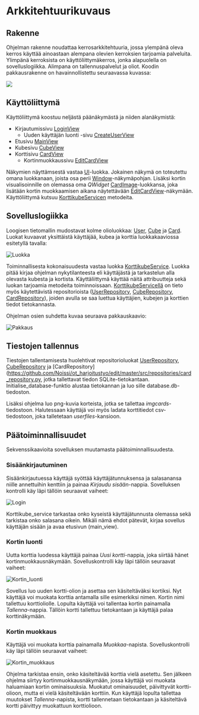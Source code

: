 # Arkkitehtuurikuvaus

## Rakenne

Ohjelman rakenne noudattaa kerrosarkkitehtuuria, jossa ylempänä oleva kerros käyttää ainoastaan alempana olevien kerroksien tarjoamia palveluita. Ylimpänä kerroksista on käyttöliittymäkerros, jonka alapuolella on sovelluslogiikka. Alimpana on tallennuspalvelut ja oliot. Koodin pakkausrakenne on havainnollistettu seuraavassa kuvassa:

![](./kuvat/pakkausrakenne.png)

## Käyttöliittymä
Käyttöliittymä koostuu neljästä päänäkymästä ja niiden alanäkymistä:
* Kirjautumissivu [LoginView](https://github.com/Noissi/ot_harjoitustyo/edit/master/src/ui/login_view.py)
  * Uuden käyttäjän luonti -sivu [CreateUserView](https://github.com/Noissi/ot_harjoitustyo/edit/master/src/ui/create_user_view.py)
* Etusivu [MainView](https://github.com/Noissi/ot_harjoitustyo/edit/master/src/ui/main_view.py)
* Kubesivu [CubeView](https://github.com/Noissi/ot_harjoitustyo/edit/master/src/ui/cube_view.py)
* Korttisivu [CardView](https://github.com/Noissi/ot_harjoitustyo/edit/master/src/ui/card_view.py)
  * Kortinmuokkaussivu [EditCardView](https://github.com/Noissi/ot_harjoitustyo/edit/master/src/ui/edit_card_view.py)

Näkymien näyttämsestä vastaa [UI](https://github.com/Noissi/ot_harjoitustyo/edit/master/src/ui/ui.py)-luokka. Jokainen näkymä on toteutettu omana luokkanaan, joista osa perii [Window](https://github.com/Noissi/ot_harjoitustyo/edit/master/src/ui/window.py)-näkymäpohjan. Lisäksi kortin visualisoinnille on olemassa oma _QWidget_ [CardImage](https://github.com/Noissi/ot_harjoitustyo/edit/master/src/ui/card_image.py)-luokkansa, joka lisätään kortin muokkaamisen aikana näytettävään [EditCardView](https://github.com/Noissi/ot_harjoitustyo/edit/master/src/ui/edit_card_view.py)-näkymään. Käyttöliittymä kutsuu [KorttikubeServicen](https://github.com/Noissi/ot_harjoitustyo/edit/master/src/services/korttikube_service.py) metodeita.

## Sovelluslogiikka

Loogisen tietomallin mudostavat kolme olioluokkaa: [User](https://github.com/Noissi/ot_harjoitustyo/edit/master/src/entities/user.py), [Cube](https://github.com/Noissi/ot_harjoitustyo/edit/master/src/entities/cube.py) ja [Card](https://github.com/Noissi/ot_harjoitustyo/edit/master/src/entities/card.py). Luokat kuvaavat yksittäistä käyttäjää, kubea ja korttia luokkakaaviossa esitetyllä tavalla:

![Luokka](./kuvat/luokkakaavio.svg)

Toiminnallisesta kokonaisuudesta vastaa luokka [KorttikubeService](https://github.com/Noissi/ot_harjoitustyo/edit/master/src/services/korttikube_service.py). Luokka pitää kirjaa ohjelman nykytilanteesta eli käyttäjästä ja tarkastelun alla olevasta kubesta ja kortista. Käyttäliittymä käyttää näitä attribuutteja sekä luokan tarjoamia metodeita toiminnoissaan. [KorttikubeServicellä](https://github.com/Noissi/ot_harjoitustyo/edit/master/src/services/korttikube_service.py) on tieto myös käytettävistä repositorioista ([UserRepository](https://github.com/Noissi/ot_harjoitustyo/edit/master/src/repositories/user_repository.py), [CubeRepository](https://github.com/Noissi/ot_harjoitustyo/edit/master/src/repositories/cube_repository.py), [CardRepository](https://github.com/Noissi/ot_harjoitustyo/edit/master/src/repositories/card_repository.py)), joiden avulla se saa luettua käyttäjien, kubejen ja korttien tiedot tietokannasta.

Ohjelman osien suhdetta kuvaa seuraava pakkauskaavio:

![Pakkaus](./kuvat/pakkauskaavio.png)

## Tiestojen tallennus

Tiestojen tallentamisesta huolehtivat repositorioluokat [UserRepository](https://github.com/Noissi/ot_harjoitustyo/edit/master/src/repositories/user_repository.py), [CubeRepository](https://github.com/Noissi/ot_harjoitustyo/edit/master/src/repositories/cube_repository.py) ja [CardRepository](https://github.com/Noissi/ot_harjoitustyo/edit/master/src/repositories/card_repository.py, jotka tallettavat tiedon SQLite-tietokantaan. Initialise_database-funktio alustaa tietokannan ja luo sille database.db-tiedoston.

Lisäksi ohjelma luo png-kuvia korteista, jotka se tallettaa _imgcards_-tiedostoon. Halutessaan käyttäjä voi myös ladata korttitiedot csv-tiedostoon, joka talletetaan _userfiles_-kansioon.

## Päätoiminnallisuudet

Sekvenssikaavioita sovelluksen muutamasta päätoiminnallisuudesta.

### Sisäänkirjautuminen

Sisäänkirjautuessa käyttäjä syöttää käyttäjätunnuksensa ja salasanansa niille annettuihin kenttiin ja painaa _Kirjaudu sisään_-nappia. Sovelluksen kontrolli käy läpi tällöin seuraavat vaiheet:

![Login](./kuvat/sekvenssikaavio_login.png)

Korttikube_service tarkastaa onko kyseistä käyttäjätunnusta olemassa sekä tarkistaa onko salasana oikein. Mikäli nämä ehdot pätevät, kirjaa sovellus käyttäjän sisään ja avaa etusivun (main_view).

### Kortin luonti

Uutta korttia luodessa käyttäjä painaa _Uusi kortti_-nappia, joka siirtää hänet kortinmuokkausnäkymään. Sovelluskontrolli käy läpi tällöin seuraavat vaiheet:

![Kortin_luonti](./kuvat/sekvenssikaavio_uusikortti.png)

Sovellus luo uuden kortti-olion ja asettaa sen käsiteltäväksi kortiksi. Nyt käyttäjä voi muokata korttia antamalla sille esimerkiksi nimen. Kortin nimi tallettuu korttioliolle. Lopulta käyttäjä voi tallentaa kortin painamalla _Tallenna_-nappia. Tällöin kortti tallettuu tietokantaan ja käyttäjä palaa korttinäkymään.

### Kortin muokkaus

Käyttäjä voi muokata korttia painamalla _Muokkaa_-napista. Sovelluskontrolli käy läpi tällöin seuraavat vaiheet:

![Kortin_muokkaus](./kuvat/sekvenssikaavio_muokkaa.png)

Ohjelma tarkistaa ensin, onko käsiteltävää korttia vielä asetettu. Sen jälkeen ohjelma siirtyy kortinmuokkausnäkymään, jossa käyttäjä voi muokata haluamiaan kortin ominaisuuksia. Muokatut ominaisuudet, päivittyvät kortti-olioon, mutta ei vielä käsiteltävään korttiin. Kun käyttäjä lopulta tallettaa muutokset _Tallenna_-napista, kortti tallennetaan tietokantaan ja käsiteltävä kortti päivittyy muokattuun korttiolioon.
